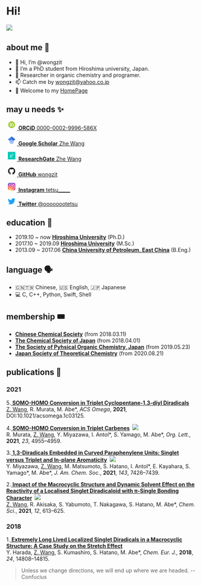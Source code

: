# Hi!
[![](https://img.shields.io/badge/ORCiD-0000--0002--9996--586X-green)](https://orcid.org/0000-0002-9996-586X)

## about me 🤖

- 👋 Hi, I’m @wongzit
- 👀 I’m a PhD student from Hiroshima university, Japan.
- 🌱 Researcher in organic chemistry and programer.
- 📫 Catch me by wongzit@yahoo.co.jp
- 🏡 Welcome to my [HomePage](https://wongzit.github.io/)

## may u needs ✨

<a href="https://orcid.org/0000-0002-9996-586X"> <img alt="ORCID iD" class="icon" src="Display_4PP.png" style="width:20px; height:20px; margin-right:4px; margin-left:4px;margin-bottom:4px; background-color:transparent;"> <b>ORCiD</b> 0000-0002-9996-586X</a>

<a href="https://scholar.google.co.jp/citations?user=gzUh6CMAAAAJ&hl=ja"> <img alt="google scholar" class="icon" src="512px-Google_Scholar_logo.png" style="width:20px; height:20px; margin-right:4px; margin-left:4px;margin-bottom:4px; background-color:transparent;"> <b>Google Scholar</b> Zhe Wang</a>

<a href="https://www.researchgate.net/profile/Zhe-Wang-84"> <img alt="researchgate" class="icon" src="researchgate.png" style="width:20px; height:20px; margin-right:4px; margin-left:4px;margin-bottom:4px; background-color:transparent;"> <b>ResearchGate</b> Zhe Wang</a>

<a href="https://github.com/wongzit"> <img alt="github" class="icon" src="GitHub-Mark-120px-plus.png" style="width:20px; height:20px; margin-right:4px; margin-left:4px;margin-bottom:4px; background-color:transparent;"> <b>GitHub</b> wongzit</a>

<a href="https://www.instagram.com/tetsu_____/"> <img alt="instagram" class="icon" src="Instagram_logo_2016.png" style="width:20px; height:20px; margin-right:4px; margin-left:4px;margin-bottom:4px; background-color:transparent;"> <b>Instagram</b> tetsu_____</a>

<a href="https://twitter.com/oooooootetsu"> <img alt="twitter" class="icon" src="738px-Twitter_bird_logo_2012.png" style="width:20px; height:16px; margin-right:4px; margin-left:4px;margin-bottom:4px; background-color:transparent;"> <b>Twitter</b> @oooooootetsu</a>

## education 🏫

- 2019.10 ~ now [**Hiroshima University**](https://www.hiroshima-u.ac.jp) (Ph.D.)
- 2017.10 ~ 2019.09 [**Hiroshima University**](https://www.hiroshima-u.ac.jp) (M.Sc.)
- 2013.09 ~ 2017.06 [**China University of Petroleum, East China**](http://www.upc.edu.cn) (B.Eng.)

## language 🗣
- 🇨🇳🇹🇼 Chinese, 🇺🇸 English, 🇯🇵 Japanese
- 💻 C, C++, Python, Swift, Shell

## membership 🎟
- [**Chinese Chemical Society**](https://www.chemsoc.org.cn) (from 2018.03.11)
- [**The Chemical Society of Japan**](https://www.chemistry.or.jp) (from 2018.04.01)
- [**The Society of Pyhsical Organic Chemistry, Japan**](http://jpoc.ac) (from 2019.05.23)
- [**Japan Society of Theoretical Chemistry**](https://www.rkk-web.jp) (from 2020.08.21)

## publications 📄
### 2021
5.[ **SOMO-HOMO Conversion in Triplet Cyclopentane-1,3-diyl Diradicals**](https://wongzit.github.io/publication/shc2021/)  
<u>Z. Wang</u>, R. Murata, M. Abe\*, *ACS Omega*, **2021**, DOI:10.1021/acsomega.1c03125.

4.[ **SOMO-HOMO Conversion in Triplet Carbenes**](https://wongzit.github.io/publication/murata2021/)&ensp;![](https://img.shields.io/badge/OL-Cover%20Picture-orange?style=flat-square)  
R. Murata, <u>Z. Wang</u>, Y. Miyazawa, I. Antol\*, S. Yamago, M. Abe\*, *Org. Lett.*, **2021**, *23*, 4955–4959.

3.[ **1,3-Diradicals Embedded in Curved Paraphenylene Units: Singlet versus Triplet and In-plane Aromaticity**](https://wongzit.github.io/publication/miyazawa2021/)&ensp;![](https://img.shields.io/badge/JACS-Cover%20Picture-orange?style=flat-square)  
Y. Miyazawa, <u>Z. Wang</u>, M. Matsumoto, S. Hatano, I. Antol\*, E. Kayahara, S. Yamago\*, M. Abe\*, *J. Am. Chem. Soc.*, **2021**, *143*, 7426–7439.

2.[ **Impact of the Macrocyclic Structure and Dynamic Solvent Effect on the Reactivity of a Localised Singlet Diradicaloid with π-Single Bonding Character**](https://wongzit.github.io/publication/stretch2021/)&ensp;![](https://img.shields.io/badge/CS-2020%20HOT%20Paper-orange?style=flat-square)  
<u>Z. Wang</u>, R. Akisaka, S. Yabumoto, T. Nakagawa, S. Hatano, M. Abe\*, *Chem. Sci.*, **2021**, *12*, 613–625.

### 2018

1.[ **Extremely Long Lived Localized Singlet Diradicals in a Macrocyclic Structure: A Case Study on the Stretch Effect**](https://wongzit.github.io/publication/harada2018/)  
Y. Harada, <u>Z. Wang</u>, S. Kumashiro, S. Hatano, M. Abe\*, *Chem. Eur. J.*, **2018**, *24*, 14808–14815.

> Unless we change directions, we will end up where we are headed.   -- Confucius
